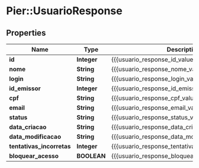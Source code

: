 # Pier::UsuarioResponse

## Properties
Name | Type | Description | Notes
------------ | ------------- | ------------- | -------------
**id** | **Integer** | {{{usuario_response_id_value}}} | [optional] 
**nome** | **String** | {{{usuario_response_nome_value}}} | [optional] 
**login** | **String** | {{{usuario_response_login_value}}} | 
**id_emissor** | **Integer** | {{{usuario_response_id_emissor_value}}} | [optional] 
**cpf** | **String** | {{{usuario_response_cpf_value}}} | [optional] 
**email** | **String** | {{{usuario_response_email_value}}} | 
**status** | **String** | {{{usuario_response_status_value}}} | [optional] 
**data_criacao** | **String** | {{{usuario_response_data_criacao_value}}} | [optional] 
**data_modificacao** | **String** | {{{usuario_response_data_modificacao_value}}} | [optional] 
**tentativas_incorretas** | **Integer** | {{{usuario_response_tentativas_incorretas_value}}} | [optional] 
**bloquear_acesso** | **BOOLEAN** | {{{usuario_response_bloquear_acesso_descricao}}} | [optional] 


